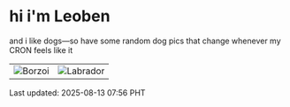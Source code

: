 # hi i'm Leoben

and i like dogs—so have some random dog pics that change whenever my CRON feels like it

|  |  |
|--------|----------|
| ![Borzoi](https://random-dog-vercel.vercel.app/api/random-borzoi?v=1755042990) | ![Labrador](https://random-dog-vercel.vercel.app/api/random-labrador?v=1755042990) |

Last updated: 2025-08-13 07:56 PHT
